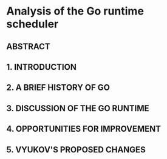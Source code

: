 # Analysis of the Go runtime scheduler

##  ABSTRACT

## 1. INTRODUCTION

## 2. A BRIEF HISTORY OF GO

## 3. DISCUSSION OF THE GO RUNTIME

## 4. OPPORTUNITIES FOR IMPROVEMENT

## 5. VYUKOV'S PROPOSED CHANGES

